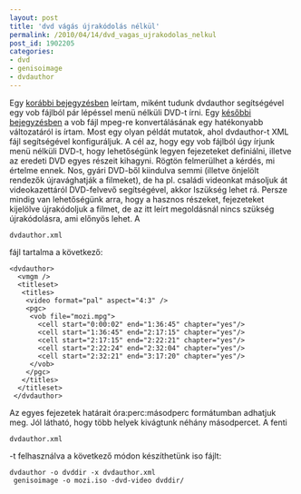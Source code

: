 ```yaml
---
layout: post
title: 'dvd vágás újrakódolás nélkül'
permalink: /2010/04/14/dvd_vagas_ujrakodolas_nelkul
post_id: 1902205
categories: 
- dvd
- genisoimage
- dvdauthor
---
```


Egy 
[korábbi bejegyzésben](/2010/03/05/dvdauthor) leírtam, miként tudunk dvdauthor segítségével egy vob fájlból pár lépéssel menü nélküli DVD-t írni. Egy 
[későbbi bejegyzésben](/2010/03/17/process_helyettesites) a vob fájl mpeg-re konvertálásának egy hatékonyabb változatáról is írtam. 
Most egy olyan példát mutatok, ahol dvdauthor-t XML fájl segítségével konfiguráljuk. A cél az, hogy egy vob fájlból úgy írjunk menü nélküli DVD-t, hogy lehetőségünk legyen fejezeteket definiálni, illetve az eredeti DVD egyes részeit kihagyni. Rögtön felmerülhet a kérdés, mi értelme ennek. Nos, gyári DVD-ből kiindulva semmi (illetve önjelölt rendezők újravághatják a filmeket), de ha pl. családi videonkat másoljuk át videokazettáról DVD-felvevő segítségével, akkor lszükség lehet rá. 
Persze mindig van lehetőségünk arra, hogy a hasznos részeket, fejezeteket kijelölve újrakódoljuk a filmet, de az itt leírt megoldásnál nincs szükség újrakódolásra, ami előnyös lehet. 
A 
```
dvdauthor.xml
```
 fájl tartalma a következő: 
```
<dvdauthor>
  <vmgm />
  <titleset>
   <titles>
    <video format="pal" aspect="4:3" />
    <pgc>
     <vob file="mozi.mpg">
       <cell start="0:00:02" end="1:36:45" chapter="yes"/>
       <cell start="1:36:45" end="2:17:15" chapter="yes"/>
       <cell start="2:17:15" end="2:22:21" chapter="yes"/>
       <cell start="2:22:24" end="2:32:04" chapter="yes"/>
       <cell start="2:32:21" end="3:17:20" chapter="yes"/>
     </vob>
    </pgc>
   </titles>
  </titleset>
 </dvdauthor>
``` 
Az egyes fejezetek határait óra:perc:másodperc formátumban adhatjuk meg. Jól látható, hogy több helyek kivágtunk néhány másodpercet. 
A fenti 
```
dvdauthor.xml
```
-t felhasználva a következő módon készíthetünk iso fájlt: 
```
dvdauthor -o dvddir -x dvdauthor.xml
 genisoimage -o mozi.iso -dvd-video dvddir/
```
  